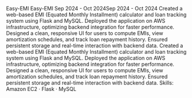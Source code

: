 Easy-EMI
Easy-EMI
Sep 2024 - Oct 2024Sep 2024 - Oct 2024
Created a web-based EMI (Equated Monthly Installment) calculator and loan tracking system using Flask 
and MySQL. Deployed the application on AWS infrastructure, optimizing backend integration for faster 
performance. Designed a clean, responsive UI for users to compute EMIs, view amortization schedules, and 
track loan repayment history. Ensured persistent storage and real-time interaction with backend data.
Created a web-based EMI (Equated Monthly Installment) calculator and loan tracking system using Flask and MySQL. Deployed the application on AWS infrastructure, optimizing backend integration for faster performance. Designed a clean, responsive UI for users to compute EMIs, view amortization schedules, and track loan repayment history. Ensured persistent storage and real-time interaction with backend data.
Skills: Amazon EC2 · Flask · MySQL
